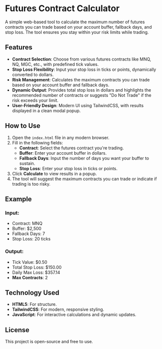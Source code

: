 # Futures Contract Calculator

A simple web-based tool to calculate the maximum number of futures contracts you can trade based on your account buffer, fallback days, and stop loss. The tool ensures you stay within your risk limits while trading.

## Features

- **Contract Selection**: Choose from various futures contracts like MNQ, NQ, MGC, etc., with predefined tick values.
- **Stop Loss Flexibility**: Input your stop loss in ticks or points, dynamically converted to dollars.
- **Risk Management**: Calculates the maximum contracts you can trade based on your account buffer and fallback days.
- **Dynamic Output**: Provides total stop loss in dollars and highlights the recommended number of contracts or suggests "Do Not Trade" if the risk exceeds your limit.
- **User-Friendly Design**: Modern UI using TailwindCSS, with results displayed in a clean modal popup.

## How to Use

1. Open the `index.html` file in any modern browser.
2. Fill in the following fields:
   - **Contract**: Select the futures contract you're trading.
   - **Buffer**: Enter your account buffer in dollars.
   - **Fallback Days**: Input the number of days you want your buffer to sustain.
   - **Stop Loss**: Enter your stop loss in ticks or points.
3. Click **Calculate** to view results in a popup.
4. The tool will suggest the maximum contracts you can trade or indicate if trading is too risky.

## Example

### Input:

- Contract: MNQ
- Buffer: $2,500
- Fallback Days: 7
- Stop Loss: 20 ticks

### Output:

- Tick Value: $0.50
- Total Stop Loss: $150.00
- Daily Max Loss: $357.14
- **Max Contracts**: 2

## Technology Used

- **HTML5**: For structure.
- **TailwindCSS**: For modern, responsive styling.
- **JavaScript**: For interactive calculations and dynamic updates.

## License

This project is open-source and free to use.
